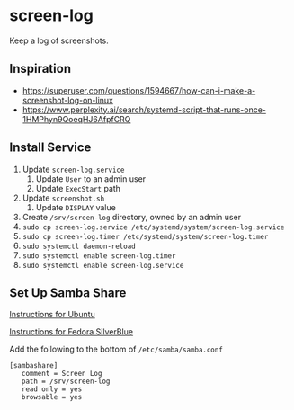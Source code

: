 # screen-log

Keep a log of screenshots.

## Inspiration

- https://superuser.com/questions/1594667/how-can-i-make-a-screenshot-log-on-linux
- https://www.perplexity.ai/search/systemd-script-that-runs-once-1HMPhyn9QoeqHJ6AfpfCRQ

## Install Service
1. Update `screen-log.service`
   1. Update `User` to an admin user
   2. Update `ExecStart` path
2. Update `screenshot.sh`
   1. Update `DISPLAY` value
3. Create `/srv/screen-log` directory, owned by an admin user
4. `sudo cp screen-log.service /etc/systemd/system/screen-log.service`
5. `sudo cp screen-log.timer /etc/systemd/system/screen-log.timer`
6. `sudo systemctl daemon-reload`
7. `sudo systemctl enable screen-log.timer`
8. `sudo systemctl enable screen-log.service`

## Set Up Samba Share

[Instructions for Ubuntu](https://ubuntu.com/tutorials/install-and-configure-samba#1-overview)

[Instructions for Fedora SilverBlue](https://discussion.fedoraproject.org/t/how-to-use-samba-in-silverblue/1570/8)

Add the following to the bottom of `/etc/samba/samba.conf`
```
[sambashare]
   comment = Screen Log
   path = /srv/screen-log
   read only = yes
   browsable = yes
```
